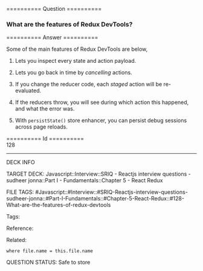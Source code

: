 ========== Question ==========  

### What are the features of Redux DevTools?  

========== Answer ==========  

Some of the main features of Redux DevTools are below,

1.  Lets you inspect every state and action payload.

2.  Lets you go back in time by _cancelling_ actions.

3.  If you change the reducer code, each _staged_ action will be re-evaluated.

4.  If the reducers throw, you will see during which action this happened, and
    what the error was.

5.  With `persistState()` store enhancer, you can persist debug sessions across
    page reloads.

========== Id ==========  
128

---

DECK INFO

TARGET DECK: Javascript::Interview::SRIQ - Reactjs interview questions - sudheer jonna::Part I - Fundamentals::Chapter 5 - React Redux

FILE TAGS: #Javascript::#Interview::#SRIQ-Reactjs-interview-questions-sudheer-jonna::#Part-I-Fundamentals::#Chapter-5-React-Redux::#128-What-are-the-features-of-redux-devtools

Tags:

Reference:

Related:

```dataview
where file.name = this.file.name
```
QUESTION STATUS: Safe to store
